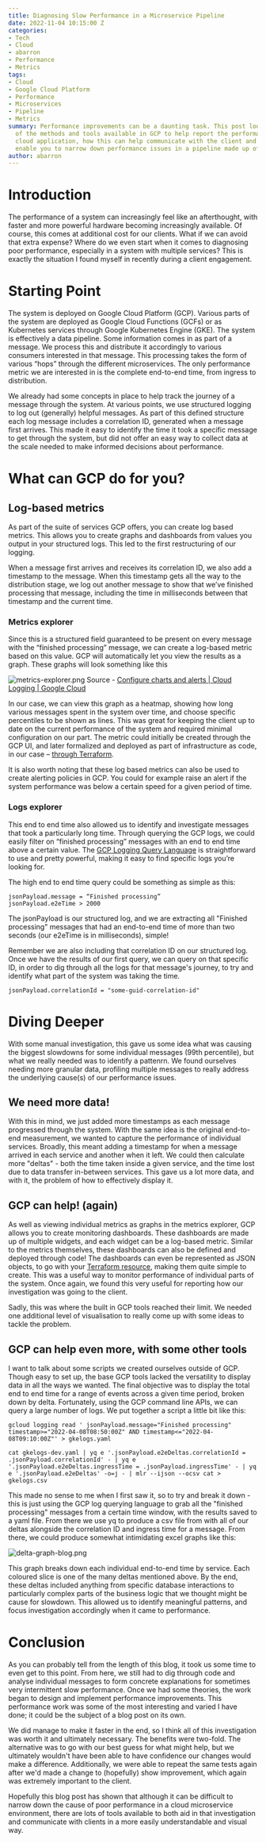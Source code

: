 ```yaml
---
title: Diagnosing Slow Performance in a Microservice Pipeline
date: 2022-11-04 10:15:00 Z
categories:
- Tech
- Cloud
- abarron
- Performance
- Metrics
tags:
- Cloud
- Google Cloud Platform
- Performance
- Microservices
- Pipeline
- Metrics
summary: Performance improvements can be a daunting task. This post looks at some
  of the methods and tools available in GCP to help report the performance of your
  cloud application, how this can help communicate with the client and how it can
  enable you to narrow down performance issues in a pipeline made up of multiple services.
author: abarron
---
```


# Introduction

The performance of a system can increasingly feel like an afterthought, with faster and more powerful hardware becoming increasingly available. Of course, this comes at additional cost for our clients. What if we can avoid that extra expense? Where do we even start when it comes to diagnosing poor performance, especially in a system with multiple services? This is exactly the situation I found myself in recently during a client engagement.

# Starting Point

The system is deployed on Google Cloud Platform (GCP). Various parts of the system are deployed as Google Cloud Functions (GCFs) or as Kubernetes services through Google Kubernetes Engine (GKE). The system is effectively a data pipeline. Some information comes in as part of a message. We process this and distribute it accordingly to various consumers interested in that message. This processing takes the form of various “hops” through the different microservices. The only performance metric we are interested in is the complete end-to-end time, from ingress to distribution.

We already had some concepts in place to help track the journey of a message through the system. At various points, we use structured logging to log out (generally) helpful messages. As part of this defined structure each log message includes a correlation ID, generated when a message first arrives. This made it easy to identify the time it took a specific message to get through the system, but did not offer an easy way to collect data at the scale needed to make informed decisions about performance.

# What can GCP do for you?

## Log-based metrics

As part of the suite of services GCP offers, you can create log based metrics. This allows you to create graphs and dashboards from values you output in your structured logs. This led to the first restructuring of our logging.

When a message first arrives and receives its correlation ID, we also add a timestamp to the message. When this timestamp gets all the way to the distribution stage, we log out another message to show that we’ve finished processing that message, including the time in milliseconds between that timestamp and the current time.

### Metrics explorer

Since this is a structured field guaranteed to be present on every message with the “finished processing” message, we can create a log-based metric based on this value. GCP will automatically let you view the results as a graph. These graphs will look something like this

![metrics-explorer.png](/uploads/metrics-explorer.png)
Source - [Configure charts and alerts  |  Cloud Logging  |  Google Cloud](https://cloud.google.com/logging/docs/logs-based-metrics/charts-and-alerts)

In our case, we can view this graph as a heatmap, showing how long various messages spent in the system over time, and choose specific percentiles to be shown as lines. This was great for keeping the client up to date on the current performance of the system and required minimal configuration on our part. The metric could initially be created through the GCP UI, and later formalized and deployed as part of infrastructure as code, in our case – [through Terraform](https://registry.terraform.io/providers/hashicorp/google/latest/docs/resources/logging_metric).

It is also worth noting that these log based metrics can also be used to create alerting policies in GCP. You could for example raise an alert if the system performance was below a certain speed for a given period of time.

### Logs explorer

This end to end time also allowed us to identify and investigate messages that took a particularly long time. Through querying the GCP logs, we could easily filter on “finished processing” messages with an end to end time above a certain value. The [GCP Logging Query Language](https://cloud.google.com/logging/docs/view/logging-query-language) is straightforward to use and pretty powerful, making it easy to find specific logs you’re looking for.

The high end to end time query could be something as simple as this:

    jsonPayload.message = “Finished processing”
    jsonPayload.e2eTime > 2000

The jsonPayload is our structured log, and we are extracting all "Finished processing" messages that had an end-to-end time of more than two seconds (our e2eTime is in milliseconds), simple!

Remember we are also including that correlation ID on our structured log. Once we have the results of our first query, we can query on that specific ID, in order to dig through all the logs for that message's journey, to try and identify what part of the system was taking the time.

    jsonPayload.correlationId = "some-guid-correlation-id"

# Diving Deeper

With some manual investigation, this gave us some idea what was causing the biggest slowdowns for some individual messages (99th percentile), but what we really needed was to identify a pattenrn. We found ourselves needing more granular data, profiling multiple messages to really address the underlying cause(s) of our performance issues.

## We need more data!

With this in mind, we just added more timestamps as each message progressed through the system. With the same idea is the original end-to-end measurement, we wanted to capture the performance of individual services. Broadly, this meant adding a timestamp for when a message arrived in each service and another when it left. We could then calculate more "deltas" - both the time taken inside a given service, and the time lost due to data transfer in-between services. This gave us a lot more data, and with it, the problem of how to effectively display it.

## GCP can help! (again)

As well as viewing individual metrics as graphs in the metrics explorer, GCP allows you to create monitoring dashboards. These dashboards are made up of multiple widgets, and each widget can be a log-based metric. Similar to the metrics themselves, these dashboards can also be defined and deployed through code! The dashboards can even be represented as JSON objects, to go with your [Terraform resource](https://registry.terraform.io/providers/hashicorp/google/latest/docs/resources/monitoring_dashboard), making them quite simple to create. This was a useful way to monitor performance of individual parts of the system. Once again, we found this very useful for reporting how our investigation was going to the client.

Sadly, this was where the built in GCP tools reached their limit. We needed one additional level of visualisation to really come up with some ideas to tackle the problem.

## GCP can help even more, with some other tools

I want to talk about some scripts we created ourselves outside of GCP. Though easy to set up, the base GCP tools lacked the versatility to display data in all the ways we wanted. The final objective was to display the total end to end time for a range of events across a given time period, broken down by delta. Fortunately, using the GCP command line APIs, we can query a large number of logs. We put together a script a little bit like this:

    gcloud logging read ' jsonPayload.message="Finished processing" timestamp>="2022-04-08T08:50:00Z" AND timestamp<="2022-04-08T09:10:00Z"' > gkelogs.yaml
    
    cat gkelogs-dev.yaml | yq e '.jsonPayload.e2eDeltas.correlationId = .jsonPayload.correlationId' - | yq e '.jsonPayload.e2eDeltas.ingressTime = .jsonPayload.ingressTime' - | yq e '.jsonPayload.e2eDeltas' -o=j - | mlr --ijson --ocsv cat > gkelogs.csv

This made no sense to me when I first saw it, so to try and break it down - this is just using the GCP log querying language to grab all the "finished processing" messages from a certain time window, with the results saved to a yaml file. From there we use yq to produce a csv file from with all of our deltas alongside the correlation ID and ingress time for a message. From there, we could produce somewhat intimidating excel graphs like this:

![delta-graph-blog.png](/uploads/delta-graph-blog.png)

This graph breaks down each individual end-to-end time by service. Each coloured slice is one of the many deltas mentioned above. By the end, these deltas included anything from specific database interactions to particularly complex parts of the business logic that we thought might be cause for slowdown. This allowed us to identify meaningful patterns, and focus investigation accordingly when it came to performance.

# Conclusion

As you can probably tell from the length of this blog, it took us some time to even get to this point. From here, we still had to dig through code and analyse individual messages to form concrete explanations for sometimes very intermittent slow performance. Once we had some theories, the work began to design and implement performance improvements. This performance work was some of the most interesting and varied I have done; it could be the subject of a blog post on its own.

We did manage to make it faster in the end, so I think all of this investigation was worth it and ultimately necessary. The benefits were two-fold. The alternative was to go with our best guess for what might help, but we ultimately wouldn't have been able to have confidence our changes would make a difference. Additionally, we were able to repeat the same tests again after we'd made a change to (hopefully) show improvement, which again was extremely important to the client.

Hopefully this blog post has shown that although it can be difficult to narrow down the cause of poor performance in a cloud microservice environment, there are lots of tools available to both aid in that investigation and communicate with clients in a more easily understandable and visual way.